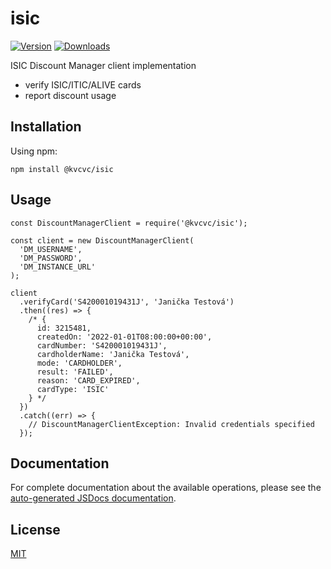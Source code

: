 # isic

[![Version](https://img.shields.io/npm/v/@kvcvc/isic)](https://img.shields.io/npm/v/@kvcvc/isic)
[![Downloads](https://img.shields.io/npm/dt/@kvcvc/isic)](https://img.shields.io/npm/dt/@kvcvc/isic)

ISIC Discount Manager client implementation

- verify ISIC/ITIC/ALIVE cards
- report discount usage

## Installation

Using npm:

```shell
npm install @kvcvc/isic
```

## Usage

```node
const DiscountManagerClient = require('@kvcvc/isic');

const client = new DiscountManagerClient(
  'DM_USERNAME',
  'DM_PASSWORD',
  'DM_INSTANCE_URL'
);

client
  .verifyCard('S420001019431J', 'Janička Testová')
  .then((res) => {
    /* {
      id: 3215481, 
      createdOn: '2022-01-01T08:00:00+00:00',
      cardNumber: 'S420001019431J',
      cardholderName: 'Janička Testová',
      mode: 'CARDHOLDER',
      result: 'FAILED',
      reason: 'CARD_EXPIRED',
      cardType: 'ISIC'
    } */
  })
  .catch((err) => {
    // DiscountManagerClientException: Invalid credentials specified
  });
```

## Documentation

For complete documentation about the available operations, please see the [auto-generated JSDocs documentation](./docs).

## License

[MIT](https://choosealicense.com/licenses/mit/)
